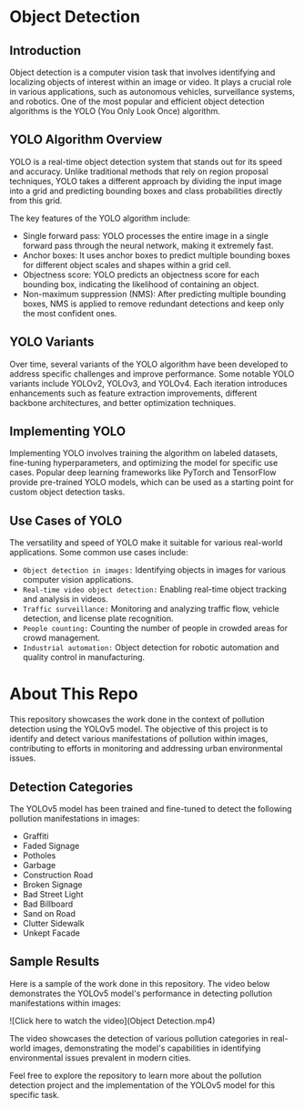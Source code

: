 # Object Detection

## Introduction
Object detection is a computer vision task that involves identifying and localizing objects of interest within an image or video. It plays a crucial role in various applications, such as autonomous vehicles, surveillance systems, and robotics. One of the most popular and efficient object detection algorithms is the YOLO (You Only Look Once) algorithm.

## YOLO Algorithm Overview
YOLO is a real-time object detection system that stands out for its speed and accuracy. Unlike traditional methods that rely on region proposal techniques, YOLO takes a different approach by dividing the input image into a grid and predicting bounding boxes and class probabilities directly from this grid.

The key features of the YOLO algorithm include:

- Single forward pass: YOLO processes the entire image in a single forward pass through the neural network, making it extremely fast.
- Anchor boxes: It uses anchor boxes to predict multiple bounding boxes for different object scales and shapes within a grid cell.
- Objectness score: YOLO predicts an objectness score for each bounding box, indicating the likelihood of containing an object.
- Non-maximum suppression (NMS): After predicting multiple bounding boxes, NMS is applied to remove redundant detections and keep only the most confident ones.

## YOLO Variants
Over time, several variants of the YOLO algorithm have been developed to address specific challenges and improve performance. Some notable YOLO variants include YOLOv2, YOLOv3, and YOLOv4. Each iteration introduces enhancements such as feature extraction improvements, different backbone architectures, and better optimization techniques.

## Implementing YOLO
Implementing YOLO involves training the algorithm on labeled datasets, fine-tuning hyperparameters, and optimizing the model for specific use cases. Popular deep learning frameworks like PyTorch and TensorFlow provide pre-trained YOLO models, which can be used as a starting point for custom object detection tasks.

## Use Cases of YOLO
The versatility and speed of YOLO make it suitable for various real-world applications. Some common use cases include:

- `Object detection in images:` Identifying objects in images for various computer vision applications.
- `Real-time video object detection:` Enabling real-time object tracking and analysis in videos.
- `Traffic surveillance:` Monitoring and analyzing traffic flow, vehicle detection, and license plate recognition.
- `People counting:` Counting the number of people in crowded areas for crowd management.
- `Industrial automation:` Object detection for robotic automation and quality control in manufacturing.


# About This Repo
This repository showcases the work done in the context of pollution detection using the YOLOv5 model. The objective of this project is to identify and detect various manifestations of pollution within images, contributing to efforts in monitoring and addressing urban environmental issues.

## Detection Categories
The YOLOv5 model has been trained and fine-tuned to detect the following pollution manifestations in images:

- Graffiti
- Faded Signage
- Potholes
- Garbage
- Construction Road
- Broken Signage
- Bad Street Light
- Bad Billboard
- Sand on Road
- Clutter Sidewalk
- Unkept Facade

## Sample Results
Here is a sample of the work done in this repository. The video below demonstrates the YOLOv5 model's performance in detecting pollution manifestations within images:

![Click here to watch the video](Object Detection.mp4)

The video showcases the detection of various pollution categories in real-world images, demonstrating the model's capabilities in identifying environmental issues prevalent in modern cities.

Feel free to explore the repository to learn more about the pollution detection project and the implementation of the YOLOv5 model for this specific task.




